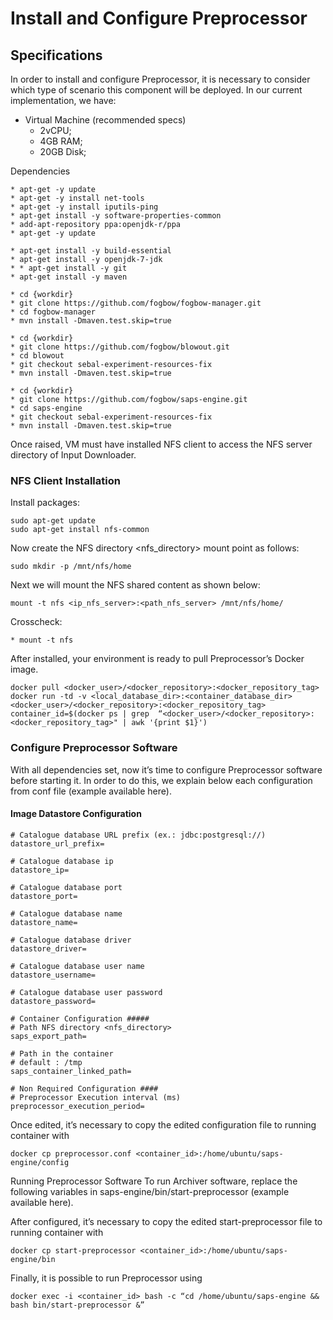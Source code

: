 # Install and Configure Preprocessor

## Specifications
In order to install and configure Preprocessor, it is necessary to consider which type of scenario this component will be deployed. In our current implementation, we have:

* Virtual Machine (recommended specs)
  * 2vCPU;
  * 4GB RAM;
  * 20GB Disk;

Dependencies
```
* apt-get -y update
* apt-get -y install net-tools
* apt-get -y install iputils-ping
* apt-get install -y software-properties-common
* add-apt-repository ppa:openjdk-r/ppa
* apt-get -y update

* apt-get install -y build-essential
* apt-get install -y openjdk-7-jdk
* * apt-get install -y git
* apt-get install -y maven
```
```
* cd {workdir}
* git clone https://github.com/fogbow/fogbow-manager.git
* cd fogbow-manager
* mvn install -Dmaven.test.skip=true
```
```
* cd {workdir}
* git clone https://github.com/fogbow/blowout.git
* cd blowout
* git checkout sebal-experiment-resources-fix
* mvn install -Dmaven.test.skip=true
```
```
* cd {workdir}
* git clone https://github.com/fogbow/saps-engine.git
* cd saps-engine
* git checkout sebal-experiment-resources-fix
* mvn install -Dmaven.test.skip=true
```
Once raised, VM must have installed NFS client to access the NFS server directory of Input Downloader.

### NFS Client Installation 
Install packages:
```
sudo apt-get update
sudo apt-get install nfs-common
```
Now create the NFS directory <nfs_directory> mount point as follows:
```
sudo mkdir -p /mnt/nfs/home
```
Next we will mount the NFS shared content as shown below:
```
mount -t nfs <ip_nfs_server>:<path_nfs_server> /mnt/nfs/home/
```
Crosscheck:
```
* mount -t nfs
```

After installed, your environment is ready to pull Preprocessor’s Docker image.

```
docker pull <docker_user>/<docker_repository>:<docker_repository_tag>
docker run -td -v <local_database_dir>:<container_database_dir> <docker_user>/<docker_repository>:<docker_repository_tag>
container_id=$(docker ps | grep  “<docker_user>/<docker_repository>:<docker_repository_tag>" | awk '{print $1}')
```

### Configure Preprocessor Software
With all dependencies set, now it’s time to configure Preprocessor software before starting it. In order to do this, we explain below each configuration from conf file (example available here).

#### Image Datastore Configuration ####
```
# Catalogue database URL prefix (ex.: jdbc:postgresql://)
datastore_url_prefix=

# Catalogue database ip
datastore_ip=

# Catalogue database port
datastore_port=

# Catalogue database name
datastore_name=

# Catalogue database driver
datastore_driver=

# Catalogue database user name
datastore_username=

# Catalogue database user password
datastore_password=

# Container Configuration #####
# Path NFS directory <nfs_directory>
saps_export_path=

# Path in the container
# default : /tmp
saps_container_linked_path=

# Non Required Configuration ####
# Preprocessor Execution interval (ms)
preprocessor_execution_period=
```

Once edited, it’s necessary to copy the edited configuration file to running container with

```
docker cp preprocessor.conf <container_id>:/home/ubuntu/saps-engine/config
```

Running Preprocessor Software
To run Archiver software, replace the following variables in saps-engine/bin/start-preprocessor (example available here). 

After configured, it’s necessary to copy the edited start-preprocessor file to running container with
```
docker cp start-preprocessor <container_id>:/home/ubuntu/saps-engine/bin
```
Finally, it is possible to run Preprocessor using
```
docker exec -i <container_id> bash -c “cd /home/ubuntu/saps-engine && bash bin/start-preprocessor &”
```
